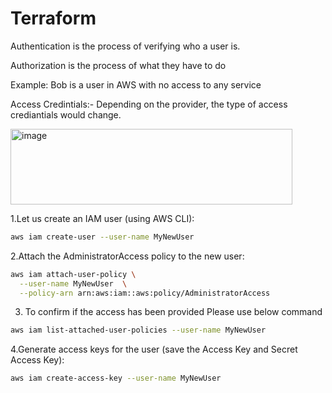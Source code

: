 # Terraform

Authentication is the process of verifying who a user is.

Authorization is the process of what they have to do 

Example:  Bob is a user in AWS with no access to any service 

Access Credintials:- Depending on the provider, the type of access crediantials would change.

<img width="451" height="121" alt="image" src="https://github.com/user-attachments/assets/b8672777-cec3-40ba-8929-abbc242dad85" />

1.Let us create an IAM user (using AWS CLI): 

```bash
aws iam create-user --user-name MyNewUser
```

2.Attach the AdministratorAccess policy to the new user:

```bash
aws iam attach-user-policy \
  --user-name MyNewUser  \
  --policy-arn arn:aws:iam::aws:policy/AdministratorAccess
```

3. To confirm if the access has been provided Please use below command
 
 ```bash
aws iam list-attached-user-policies --user-name MyNewUser
```

4.Generate access keys for the user (save the Access Key and Secret Access Key): 

 ```bash
aws iam create-access-key --user-name MyNewUser
```




